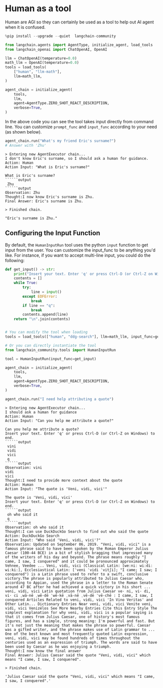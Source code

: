 # Human as a tool

Human are AGI so they can certainly be used as a tool to help out AI agent 
when it is confused.


```python
%pip install --upgrade --quiet  langchain-community
```


```python
from langchain.agents import AgentType, initialize_agent, load_tools
from langchain_openai import ChatOpenAI, OpenAI

llm = ChatOpenAI(temperature=0.0)
math_llm = OpenAI(temperature=0.0)
tools = load_tools(
    ["human", "llm-math"],
    llm=math_llm,
)

agent_chain = initialize_agent(
    tools,
    llm,
    agent=AgentType.ZERO_SHOT_REACT_DESCRIPTION,
    verbose=True,
)
```

In the above code you can see the tool takes input directly from command line.
You can customize `prompt_func` and `input_func` according to your need (as shown below).


```python
agent_chain.run("What's my friend Eric's surname?")
# Answer with 'Zhu'
```
```output
> Entering new AgentExecutor chain...
I don't know Eric's surname, so I should ask a human for guidance.
Action: Human
Action Input: "What is Eric's surname?"

What is Eric's surname?
``````output
 Zhu
``````output
Observation: Zhu
Thought:I now know Eric's surname is Zhu.
Final Answer: Eric's surname is Zhu.

> Finished chain.
```


```output
"Eric's surname is Zhu."
```


## Configuring the Input Function

By default, the `HumanInputRun` tool uses the python `input` function to get input from the user.
You can customize the input_func to be anything you'd like.
For instance, if you want to accept multi-line input, you could do the following:


```python
def get_input() -> str:
    print("Insert your text. Enter 'q' or press Ctrl-D (or Ctrl-Z on Windows) to end.")
    contents = []
    while True:
        try:
            line = input()
        except EOFError:
            break
        if line == "q":
            break
        contents.append(line)
    return "\n".join(contents)


# You can modify the tool when loading
tools = load_tools(["human", "ddg-search"], llm=math_llm, input_func=get_input)
```


```python
# Or you can directly instantiate the tool
from langchain_community.tools import HumanInputRun

tool = HumanInputRun(input_func=get_input)
```


```python
agent_chain = initialize_agent(
    tools,
    llm,
    agent=AgentType.ZERO_SHOT_REACT_DESCRIPTION,
    verbose=True,
)
```


```python
agent_chain.run("I need help attributing a quote")
```
```output
> Entering new AgentExecutor chain...
I should ask a human for guidance
Action: Human
Action Input: "Can you help me attribute a quote?"

Can you help me attribute a quote?
Insert your text. Enter 'q' or press Ctrl-D (or Ctrl-Z on Windows) to end.
``````output
 vini
 vidi
 vici
 q
``````output
Observation: vini
vidi
vici
Thought:I need to provide more context about the quote
Action: Human
Action Input: "The quote is 'Veni, vidi, vici'"

The quote is 'Veni, vidi, vici'
Insert your text. Enter 'q' or press Ctrl-D (or Ctrl-Z on Windows) to end.
``````output
 oh who said it 
 q
``````output
Observation: oh who said it 
Thought:I can use DuckDuckGo Search to find out who said the quote
Action: DuckDuckGo Search
Action Input: "Who said 'Veni, vidi, vici'?"
Observation: Updated on September 06, 2019. "Veni, vidi, vici" is a famous phrase said to have been spoken by the Roman Emperor Julius Caesar (100-44 BCE) in a bit of stylish bragging that impressed many of the writers of his day and beyond. The phrase means roughly "I came, I saw, I conquered" and it could be pronounced approximately Vehnee, Veedee ... Veni, vidi, vici (Classical Latin: [weːniː wiːdiː wiːkiː], Ecclesiastical Latin: [ˈveni ˈvidi ˈvitʃi]; "I came; I saw; I conquered") is a Latin phrase used to refer to a swift, conclusive victory.The phrase is popularly attributed to Julius Caesar who, according to Appian, used the phrase in a letter to the Roman Senate around 47 BC after he had achieved a quick victory in his short ... veni, vidi, vici Latin quotation from Julius Caesar ve· ni, vi· di, vi· ci ˌwā-nē ˌwē-dē ˈwē-kē ˌvā-nē ˌvē-dē ˈvē-chē : I came, I saw, I conquered Articles Related to veni, vidi, vici 'In Vino Veritas' and Other Latin... Dictionary Entries Near veni, vidi, vici Venite veni, vidi, vici Venizélos See More Nearby Entries Cite this Entry Style The simplest explanation for why veni, vidi, vici is a popular saying is that it comes from Julius Caesar, one of history's most famous figures, and has a simple, strong meaning: I'm powerful and fast. But it's not just the meaning that makes the phrase so powerful. Caesar was a gifted writer, and the phrase makes use of Latin grammar to ... One of the best known and most frequently quoted Latin expression, veni, vidi, vici may be found hundreds of times throughout the centuries used as an expression of triumph. The words are said to have been used by Caesar as he was enjoying a triumph.
Thought:I now know the final answer
Final Answer: Julius Caesar said the quote "Veni, vidi, vici" which means "I came, I saw, I conquered".

> Finished chain.
```


```output
'Julius Caesar said the quote "Veni, vidi, vici" which means "I came, I saw, I conquered".'
```



```python

```
